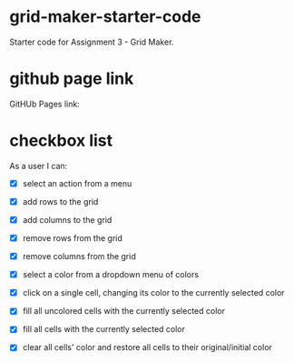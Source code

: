 # grid-maker-starter-code
Starter code for Assignment 3 - Grid Maker.
# github page link
GitHUb Pages link: 

# checkbox list
As a user I can:
- [x] select an action from a menu
- [x] add rows to the grid
- [x] add columns to the grid
- [x] remove rows from the grid
- [x] remove columns from the grid
- [x] select a color from a dropdown menu of colors
- [x] click on a single cell, changing its color to the currently selected color
- [x] fill all uncolored cells with the currently selected color
- [x] fill all cells with the currently selected color
- [x] clear all cells' color and restore all cells to their original/initial color


